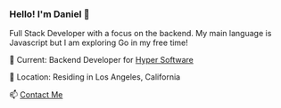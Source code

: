 ### Hello! I'm Daniel 👋
Full Stack Developer with a focus on the backend. My main language is Javascript but I am exploring Go in my free time!

🔭 Current:
Backend Developer for [Hyper Software](https://hyperrafflebot.io/)

🏡 Location:
Residing in Los Angeles, California

📫 [Contact Me](mailto:danielsu@protonmail.com)
